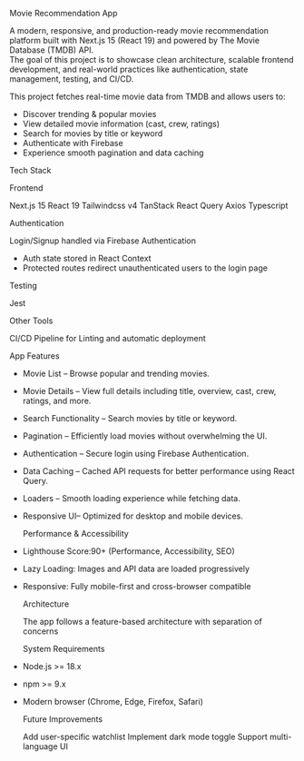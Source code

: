 Movie Recommendation App  

A modern, responsive, and production-ready movie recommendation platform built with Next.js 15 (React 19)  and powered by The Movie Database (TMDB) API.  
The goal of this project is to showcase clean architecture, scalable frontend development, and real-world practices like authentication, state management, testing, and CI/CD.  


This project fetches real-time movie data from TMDB and allows users to:  

- Discover trending & popular movies  
- View detailed movie information (cast, crew, ratings)  
- Search for movies by title or keyword  
- Authenticate with Firebase  
- Experience smooth pagination and data caching

Tech Stack

Frontend

Next.js 15
React 19
Tailwindcss v4
TanStack React Query 
Axios
Typescript

Authentication

Login/Signup handled via Firebase Authentication
- Auth state stored in React Context
- Protected routes redirect unauthenticated users to the login page


Testing

Jest

Other Tools

CI/CD Pipeline for Linting and automatic deployment

App Features

- Movie List – Browse popular and trending movies.
- Movie Details – View full details including title, overview, cast, crew, ratings, and more.
- Search Functionality – Search movies by title or keyword.
- Pagination – Efficiently load movies without overwhelming the UI.
- Authentication – Secure login using Firebase Authentication.
- Data Caching – Cached API requests for better performance using React Query.
- Loaders – Smooth loading experience while fetching data.
- Responsive UI– Optimized for desktop and mobile devices.

  Performance & Accessibility
  
- Lighthouse Score:90+ (Performance, Accessibility, SEO)
- Lazy Loading: Images and API data are loaded progressively
- Responsive: Fully mobile-first and cross-browser compatible

  
  Architecture
  
  The app follows a feature-based architecture with separation of concerns

  System Requirements
  
- Node.js >= 18.x  
- npm >= 9.x  
- Modern browser (Chrome, Edge, Firefox, Safari)

  Future Improvements
  
  Add user-specific watchlist
  Implement dark mode toggle
  Support multi-language UI
  

